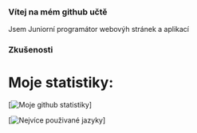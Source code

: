 ### Vítej na mém github učtě

   Jsem Juniorní programátor webovýh stránek a aplikací


### Zkušenosti


# Moje statistiky:
[![Moje github statistiky](https://github-readme-stats.vercel.app/api?username=vilemhaupt&theme=onedark)]

[![Nejvíce použivané jazyky](https://github-readme-stats.vercel.app/api/top-langs/?username=vilemhaupt)]





